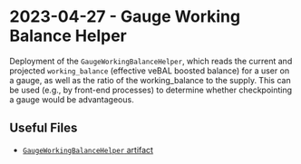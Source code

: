 # 2023-04-27 - Gauge Working Balance Helper

Deployment of the `GaugeWorkingBalanceHelper`, which reads the current and projected `working_balance` (effective veBAL boosted balance) for a user on a gauge, as well as the ratio of the working_balance to the supply. This can be used (e.g., by front-end processes) to determine whether checkpointing a gauge would be advantageous.

## Useful Files

- [`GaugeWorkingBalanceHelper` artifact](./artifact/GaugeWorkingBalanceHelper.json)
